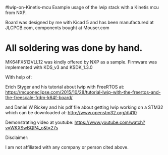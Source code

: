 #lwip-on-Kinetis-mcu
Example usage of the lwip stack with a Kinetis mcu from NXP.

Board was designed by me with Kicad 5 and has been manufactured at JLCPCB.com, components bought at Mouser.com
# All soldering was done by hand.

MK64FX512VLL12 was kindly offered by NXP as a sample. Firmware was implemented with KDS_v3 and KSDK_1.3.0

With help of:

Erich Styger and his tutorial about lwip with FreeRTOS
at: https://mcuoneclipse.com/2015/10/28/tutorial-lwip-with-the-freertos-and-the-freescale-frdm-k64f-board/

and Daniel W Rickey and his pdf file about getting lwip working on a STM32 which can be downloaded
at: http://www.openstm32.org/dl410

Demonstrating video at youtube: https://www.youtube.com/watch?v=WKXSwBQP4_c&t=27s

Disclaimer:

I am not affiliated with any company or person cited above.

